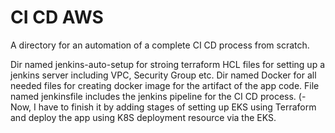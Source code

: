# CI CD AWS

A directory for an automation of a complete CI CD process from scratch.

Dir named jenkins-auto-setup for stroing terraform HCL files for setting up a jenkins server including VPC, Security Group etc.
Dir named Docker for all needed files for creating docker image for the artifact of the app code.
File named jenkinsfile includes the jenkins pipeline for the CI CD process. 
(- Now, I have to finish it by adding stages of setting up EKS using Terraform and deploy the app using K8S deployment resource via the EKS.

